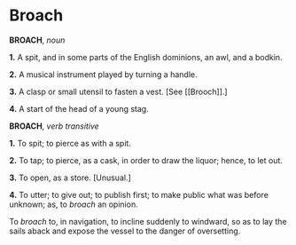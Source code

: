 # Broach

**BROACH**, _noun_

**1.** A spit, and in some parts of the English dominions, an awl, and a bodkin.

**2.** A musical instrument played by turning a handle.

**3.** A clasp or small utensil to fasten a vest. \[See [[Brooch]].\]

**4.** A start of the head of a young stag.

**BROACH**, _verb transitive_

**1.** To spit; to pierce as with a spit.

**2.** To tap; to pierce, as a cask, in order to draw the liquor; hence, to let out.

**3.** To open, as a store. \[Unusual.\]

**4.** To utter; to give out; to publish first; to make public what was before unknown; as, to _broach_ an opinion.

To _broach_ to, in navigation, to incline suddenly to windward, so as to lay the sails aback and expose the vessel to the danger of oversetting.